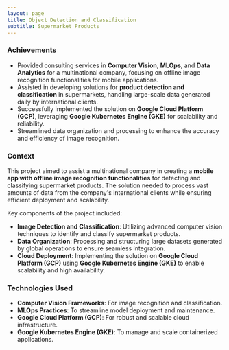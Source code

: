 ```yaml
---
layout: page
title: Object Detection and Classification
subtitle: Supermarket Products
---
```


### Achievements

- Provided consulting services in **Computer Vision**, **MLOps**, and **Data Analytics** for a multinational company, focusing on offline image recognition functionalities for mobile applications.
- Assisted in developing solutions for **product detection and classification** in supermarkets, handling large-scale data generated daily by international clients.
- Successfully implemented the solution on **Google Cloud Platform (GCP)**, leveraging **Google Kubernetes Engine (GKE)** for scalability and reliability.
- Streamlined data organization and processing to enhance the accuracy and efficiency of image recognition.

### Context

This project aimed to assist a multinational company in creating a **mobile app with offline image recognition functionalities** for detecting and classifying supermarket products. The solution needed to process vast amounts of data from the company's international clients while ensuring efficient deployment and scalability.

Key components of the project included:
- **Image Detection and Classification**: Utilizing advanced computer vision techniques to identify and classify supermarket products.
- **Data Organization**: Processing and structuring large datasets generated by global operations to ensure seamless integration.
- **Cloud Deployment**: Implementing the solution on **Google Cloud Platform (GCP)** using **Google Kubernetes Engine (GKE)** to enable scalability and high availability.

### Technologies Used

- **Computer Vision Frameworks**: For image recognition and classification.
- **MLOps Practices**: To streamline model deployment and maintenance.
- **Google Cloud Platform (GCP)**: For robust and scalable cloud infrastructure.
- **Google Kubernetes Engine (GKE)**: To manage and scale containerized applications.
